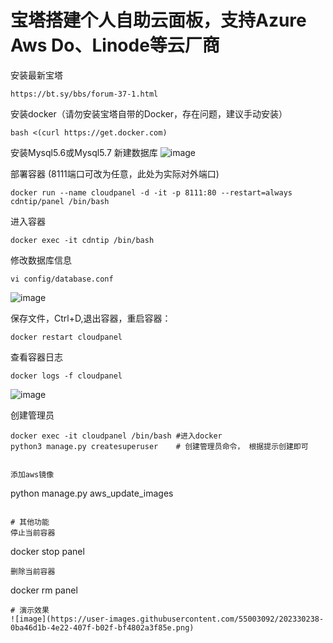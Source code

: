 # 宝塔搭建个人自助云面板，支持Azure Aws Do、Linode等云厂商

 安装最新宝塔
```
https://bt.sy/bbs/forum-37-1.html
```
安装docker（请勿安装宝塔自带的Docker，存在问题，建议手动安装）
```
bash <(curl https://get.docker.com)
```
安装Mysql5.6或Mysql5.7
新建数据库
![image](https://user-images.githubusercontent.com/55003092/202548791-a1952113-9c2f-441a-acdc-9a69aea30013.png)

部署容器 (8111端口可改为任意，此处为实际对外端口)
```
docker run --name cloudpanel -d -it -p 8111:80 --restart=always cdntip/panel /bin/bash
```

 进入容器
```
docker exec -it cdntip /bin/bash
```
修改数据库信息
```
vi config/database.conf
```
![image](https://user-images.githubusercontent.com/55003092/202548258-b8efd278-c3df-484f-b6f9-14985742d139.png)

保存文件，Ctrl+D,退出容器，重启容器：
```
docker restart cloudpanel
```
查看容器日志
```
docker logs -f cloudpanel
```
![image](https://user-images.githubusercontent.com/55003092/202546952-c037ef4b-3c89-4e92-b0d7-64f2ebfa49d2.png)

创建管理员
```
docker exec -it cloudpanel /bin/bash #进入docker
python3 manage.py createsuperuser    # 创建管理员命令， 根据提示创建即可


添加aws镜像
```
python manage.py aws_update_images
```

# 其他功能
停止当前容器 
```
docker stop panel
```
删除当前容器
```
docker rm panel
```
# 演示效果
![image](https://user-images.githubusercontent.com/55003092/202330238-0ba46d1b-4e22-407f-b02f-bf4802a3f85e.png)

